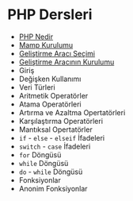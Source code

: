 # PHP Dersleri

- [PHP Nedir](https://github.com/bekiryazgann/php-dersleri/blob/main/php-nedir.md)
- [Mamp Kurulumu](https://github.com/bekiryazgann/php-dersleri/blob/main/mamp-kurulumu.md)
- [Geliştirme Aracı Seçimi](https://github.com/bekiryazgann/php-dersleri/blob/main/gelistirme-araci-secimi.md)
- [Geliştirme Aracının Kurulumu](https://github.com/bekiryazgann/php-dersleri/blob/main/gelistirme-aracinin-kurulumu.md)
- Giriş
- Değişken Kullanımı
- Veri Türleri
- Aritmetik Operatörler
- Atama Operatörleri
- Artırma ve Azaltma Opertatörleri
- Karşılaştırma Operatörleri
- Mantıksal Opertatörler
- `if` - `else` - `elseif` İfadeleri
- `switch` - `case` İfadeleri
- `for` Döngüsü
- `while` Döngüsü
- `do` - `while` Döngüsü
- Fonksiyonlar
- Anonim Fonksiyonlar
